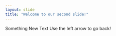 ```yaml
---
layout: slide
title: "Welcome to our second slide!"
---
```

Something New Text
Use the left arrow to go back!
